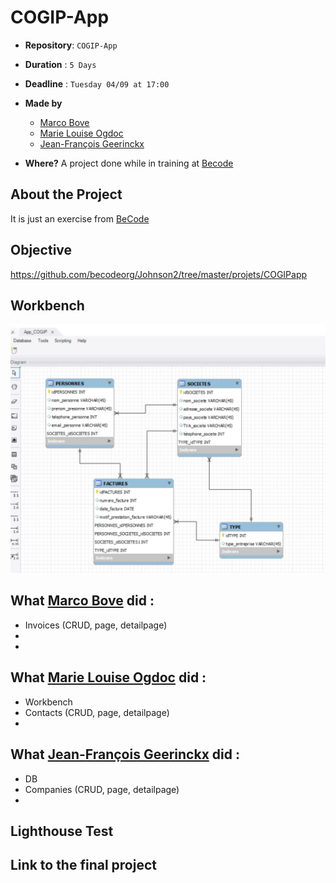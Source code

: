 # COGIP-App

- **Repository**: `COGIP-App`

- **Duration** : `5 Days`

- **Deadline** : `Tuesday 04/09 at 17:00`

- **Made by**  
  - [Marco Bove](https://github.com/marcomisco)
  - [Marie Louise Ogdoc](https://github.com/OGlou7)
  - [Jean-François Geerinckx](https://github.com/JFGEER83)


- **Where?**
 A project done while in training at [Becode](https://github.com/becodeorg/)


## About the Project
It is just an exercise from [BeCode](https://github.com/becodeorg/)

## Objective
https://github.com/becodeorg/Johnson2/tree/master/projets/COGIPapp


## Workbench
![Workbench](./assets/img/cogip_app_img.JPG)


## What [Marco Bove](https://github.com/marcomisco) did :

* Invoices (CRUD, page, detailpage)
*
*

## What [Marie Louise Ogdoc](https://github.com/OGlou7) did :

* Workbench
* Contacts (CRUD, page, detailpage)
*


## What [Jean-François Geerinckx](https://github.com/JFGEER83) did :

* DB
* Companies (CRUD, page, detailpage)
*


## Lighthouse Test

<!-- ![Mockup]() -->

## Link to the final project
